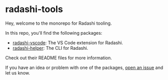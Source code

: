 # radashi-tools

Hey, welcome to the monorepo for Radashi tooling.

In this repo, you'll find the following packages:

- [radashi-vscode](./packages/radashi-vscode): The VS Code extension for Radashi.
- [radashi-helper](./packages/radashi-helper): The CLI for Radashi.

Check out their README files for more information.

If you have an idea or problem with one of the packages, [open an issue](https://github.com/radashi-org/radashi-tools/issues/new) and let us know.
